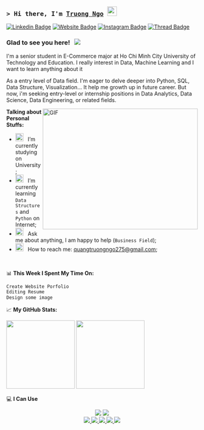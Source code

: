### <samp>&gt; Hi there, I'm <a href="" target="_blank">Truong Ngo</a> <img src="https://media.giphy.com/media/hvRJCLFzcasrR4ia7z/giphy.gif" width="25"> </samp>

[![Linkedin Badge](https://img.shields.io/badge/-LinkedIn-0e76a8?style=flat-square&logo=Linkedin&logoColor=white)]()
[![Website Badge](https://img.shields.io/badge/Website-3b5998?style=flat-square&logo=google-chrome&logoColor=white)]()
[![Instagram Badge](https://img.shields.io/badge/-Instagram-e4405f?style=flat-square&logo=Instagram&logoColor=white)]()
[![Thread Badge](https://img.shields.io/badge/Thread-%2312100E.svg?&style=for-square&logo=thread&logoColor=white)]()

### Glad to see you here! &nbsp; ![](https://visitor-badge.laobi.icu/badge?page_id=truonglearncode.truonglearncode)

I'm a senior student in E-Commerce major at Ho Chi Minh City University of Technology and Education. I really interest in Data, Machine Learning and I want to learn anything about it

As a entry level of Data field. I'm eager to delve deeper into Python, SQL, Data Structure, Visualization... It help me growth up in future career. But now, i'm seeking entry-level or internship positions in Data Analytics, Data Science, Data Engineering, or related fields.

<img align="right" alt="GIF" src="https://github.com/Gapur/Gapur/blob/main/assets/coding.gif?raw=true" width="408" height="318" />
  

**Talking about Personal Stuffs:**

- <img src="https://github.com/Gapur/Gapur/blob/main/assets/developer.gif?raw=true" width="21" />&nbsp;&nbsp; I’m currently studying on University;
- <img src="https://github.com/Gapur/Gapur/blob/main/assets/lightning.gif?raw=true" width="21" />&nbsp;&nbsp; I’m currently learning `Data Structures` and `Python` on Internet;
- <img src="https://github.com/Gapur/Gapur/blob/main/assets/message.gif?raw=true" width="21" />&nbsp;&nbsp; Ask me about anything, I am happy to help (`Business Field`);
- <img src="https://github.com/Gapur/Gapur/blob/main/assets/letterbox.gif?raw=true" width="21" />&nbsp;&nbsp; How to reach me: quangtruongngo275@gmail.com;
<!-- <img src="https://github.com/Gapur/Gapur/blob/main/assets/doc.gif?raw=true" width="21" />&nbsp;&nbsp; [Resume](https://gkassym.netlify.app/Resume.pdf). -->
<!-- <img src="https://github.com/Gapur/Gapur/blob/main/assets/laptop.gif?raw=true" width="21" />&nbsp;&nbsp; I regulary write articles on [medium](https://gapur-kassym.medium.com); -->
</br>

📊 **This Week I Spent My Time On:**
<!--START_SECTION:waka-->

```txt
Create Website Porfolio
Editing Resume
Design some image
```

<!--END_SECTION:waka-->


📈 **My GitHub Stats:**

<p>
  <img height="180em" src="https://github-readme-stats.vercel.app/api?username=truonglearncode&show_icons=true&hide_border=true&count_private=true&include_all_commits=true" />
  <img height="180em" src="https://github-readme-stats.vercel.app/api/top-langs/?username=truonglearncode&exclude_repo=KNN-Image-Classification&show_icons=true&hide_border=true&layout=compact&langs_count=8"/>
</p>

💻 **I Can Use**
<div align="center">
    <img src="https://skillicons.dev/icons?i=vscode,github,figma,git,photoshop,illustrator" />
    <img src="https://skillicons.dev/icons?i=python,azure,mysql" /><br>
</div>


<div align="center"> 
  <a href="">
    <img src="https://img.shields.io/badge/pandas-%23150458.svg?style=for-the-badge&logo=pandas&logoColor=white" />
  </a>
  <a href="" target="_blank">
    <img src="https://img.shields.io/badge/numpy-%23013243.svg?style=for-the-badge&logo=numpy&logoColor=white" target="_blank" />
  </a>
  <a href="" target="_blank">
     <img src="https://img.shields.io/badge/Matplotlib-%23ffffff.svg?style=for-the-badge&logo=Matplotlib&logoColor=black" target="_blank" /> 
  </a>
  </a>
  <a href="" target="_blank">
     <img src="https://img.shields.io/badge/Microsoft%20SQL%20Server-CC2927?style=for-the-badge&logo=microsoft%20sql%20server&logoColor=white" target="_blank" /> 
  </a>
  </a>
  <a href="" target="_blank">
     <img src="https://img.shields.io/badge/WordPress-%23117AC9.svg?style=for-the-badge&logo=WordPress&logoColor=white" target="_blank" /> 
  </a>
</div>



